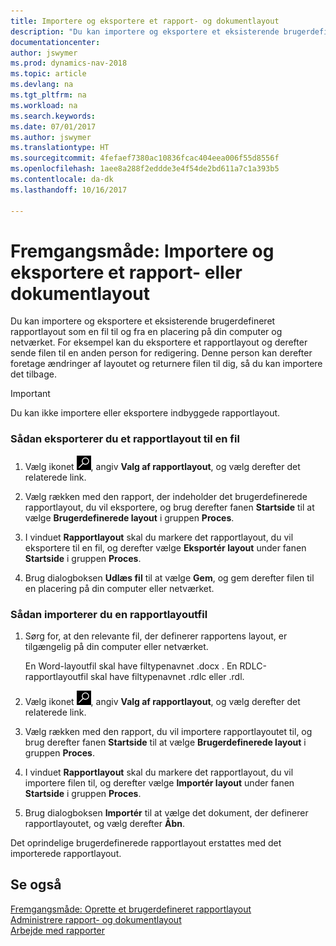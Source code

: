 ```yaml
---
title: Importere og eksportere et rapport- og dokumentlayout
description: "Du kan importere og eksportere et eksisterende brugerdefineret rapportlayout som en fil til og fra en placering på din computer og netværket."
documentationcenter: 
author: jswymer
ms.prod: dynamics-nav-2018
ms.topic: article
ms.devlang: na
ms.tgt_pltfrm: na
ms.workload: na
ms.search.keywords: 
ms.date: 07/01/2017
ms.author: jswymer
ms.translationtype: HT
ms.sourcegitcommit: 4fefaef7380ac10836fcac404eea006f55d8556f
ms.openlocfilehash: 1aee8a288f2eddde3e4f54de2bd611a7c1a393b5
ms.contentlocale: da-dk
ms.lasthandoff: 10/16/2017

---
```

# <a name="how-to-import-and-export-a-report-or-document-layout"></a>Fremgangsmåde: Importere og eksportere et rapport- eller dokumentlayout
Du kan importere og eksportere et eksisterende brugerdefineret rapportlayout som en fil til og fra en placering på din computer og netværket. For eksempel kan du eksportere et rapportlayout og derefter sende filen til en anden person for redigering. Denne person kan derefter foretage ændringer af layoutet og returnere filen til dig, så du kan importere det tilbage.  
  
> [!IMPORTANT]  
>  Du kan ikke importere eller eksportere indbyggede rapportlayout.  
  
### <a name="to-export-a-report-layout-to-a-file"></a>Sådan eksporterer du et rapportlayout til en fil  
  
1.  Vælg ikonet ![Søg efter side eller rapport](media/ui-search/search_small.png "Ikonet Søg efter side eller rapport"), angiv **Valg af rapportlayout**, og vælg derefter det relaterede link.  
  
2.  Vælg rækken med den rapport, der indeholder det brugerdefinerede rapportlayout, du vil eksportere, og brug derefter fanen **Startside** til at vælge **Brugerdefinerede layout** i gruppen **Proces**.  
  
3.  I vinduet **Rapportlayout** skal du markere det rapportlayout, du vil eksportere til en fil, og derefter vælge **Eksportér layout** under fanen **Startside** i gruppen **Proces**.  
  
4.  Brug dialogboksen **Udlæs fil** til at vælge **Gem**, og gem derefter filen til en placering på din computer eller netværket.  
  
### <a name="to-import-a-report-layout-file"></a>Sådan importerer du en rapportlayoutfil  
  
1.  Sørg for, at den relevante fil, der definerer rapportens layout, er tilgængelig på din computer eller netværket.  
  
     En Word-layoutfil skal have filtypenavnet .docx . En RDLC-rapportlayoutfil skal have filtypenavnet .rdlc eller .rdl.  
  
2.  Vælg ikonet ![Søg efter side eller rapport](media/ui-search/search_small.png "Ikonet Søg efter side eller rapport"), angiv **Valg af rapportlayout**, og vælg derefter det relaterede link.  
  
3.  Vælg rækken med den rapport, du vil importere rapportlayoutet til, og brug derefter fanen **Startside** til at vælge **Brugerdefinerede layout** i gruppen **Proces**.  
  
4.  I vinduet **Rapportlayout** skal du markere det rapportlayout, du vil importere filen til, og derefter vælge **Importér layout** under fanen **Startside** i gruppen **Proces**.  
  
5.  Brug dialogboksen **Importér** til at vælge det dokument, der definerer rapportlayoutet, og vælg derefter **Åbn**.  
  
 Det oprindelige brugerdefinerede rapportlayout erstattes med det importerede rapportlayout.  
  
## <a name="see-also"></a>Se også  
 [Fremgangsmåde: Oprette et brugerdefineret rapportlayout](ui-how-create-custom-report-layout.md)   
 [Administrere rapport- og dokumentlayout](ui-manage-report-layouts.md)  
 [Arbejde med rapporter](ui-work-report.md)    
